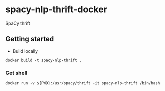 # spacy-nlp-thrift-docker

SpaCy thrift

## Getting started

- Build locally

```
docker build -t spacy-nlp-thrift .
```


### Get shell

```
docker run -v ${PWD}:/usr/spacy/thrift -it spacy-nlp-thrift /bin/bash
```
